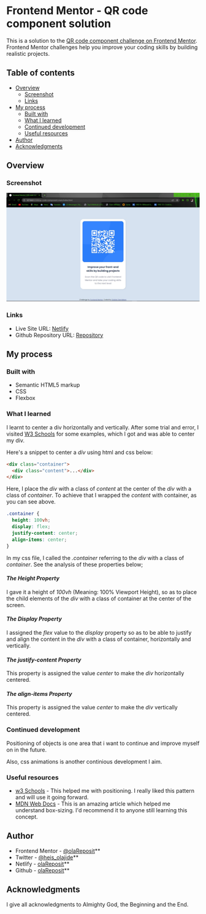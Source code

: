 # Frontend Mentor - QR code component solution

This is a solution to the [QR code component challenge on Frontend Mentor](https://www.frontendmentor.io/challenges/qr-code-component-iux_sIO_H). Frontend Mentor challenges help you improve your coding skills by building realistic projects.

## Table of contents

- [Overview](#overview)
  - [Screenshot](#screenshot)
  - [Links](#links)
- [My process](#my-process)
  - [Built with](#built-with)
  - [What I learned](#what-i-learned)
  - [Continued development](#continued-development)
  - [Useful resources](#useful-resources)
- [Author](#author)
- [Acknowledgments](#acknowledgments)

## Overview

### Screenshot

![Desktop Screenshot](./Desktop-Screenshot.jpg)

### Links

- Live Site URL: [Netlify](https://app.netlify.com/olareposit)
- Github Repository URL: [Repository](https://github.com/olaReposit/QR-Code-Frontend-mentor)

## My process

### Built with

- Semantic HTML5 markup
- CSS
- Flexbox

### What I learned

I learnt to center a div horizontally and vertically. After some trial and error, I visited [W3 Schools](https://www.w3schools.com) for some examples, which I got and was able to center my div.

Here's a snippet to center a _div_ using html and css below:

```html
<div class="container">
  <div class="content">...</div>
</div>
```

Here, I place the _div_ with a class of _content_ at the center of the _div_ with a class of _container_. To achieve that I wrapped the _content_ with container, as you can see above.

```css
.container {
  height: 100vh;
  display: flex;
  justify-content: center;
  align-items: center;
}
```

In my css file, I called the _.container_ referring to the _div_ with a class of _container_. See the analysis of these properties below;

#### _The Height Property_

I gave it a height of _100vh_ (Meaning: 100% Viewport Height), so as to place the child elements of the _div_ with a class of container at the center of the screen.

#### _The Display Property_

I assigned the _flex_ value to the _display_ property so as to be able to justify and align the content in the _div_ with a class of container, horizontally and vertically.

#### _The justify-content Property_

This property is assigned the value _center_ to make the _div_ horizontally centered.

#### _The align-items Property_

This property is assigned the value _center_ to make the _div_ vertically centered.

### Continued development

Positioning of objects is one area that i want to continue and improve myself on in the future.

Also, css animations is another continious development I aim.

### Useful resources

- [w3 Schools](https://www.w3schools.com) - This helped me with positioning. I really liked this pattern and will use it going forward.
- [MDN Web Docs](https://developer.mozilla.org) - This is an amazing article which helped me understand box-sizing. I'd recommend it to anyone still learning this concept.

## Author

- Frontend Mentor - [@olaReposit](https://www.frontendmentor.io/profile/olaReposit)\*\*
- Twitter - [@heis_olajide](https://www.twitter.com/heis_olajide)\*\*
- Netlify - [olaReposit](https://app.netlify.com/teams/olareposit/overview)\*\*
- Github - [olaReposit](https://github.com/olaReposit)\*\*

## Acknowledgments

I give all acknowledgments to Almighty God, the Beginning and the End.
